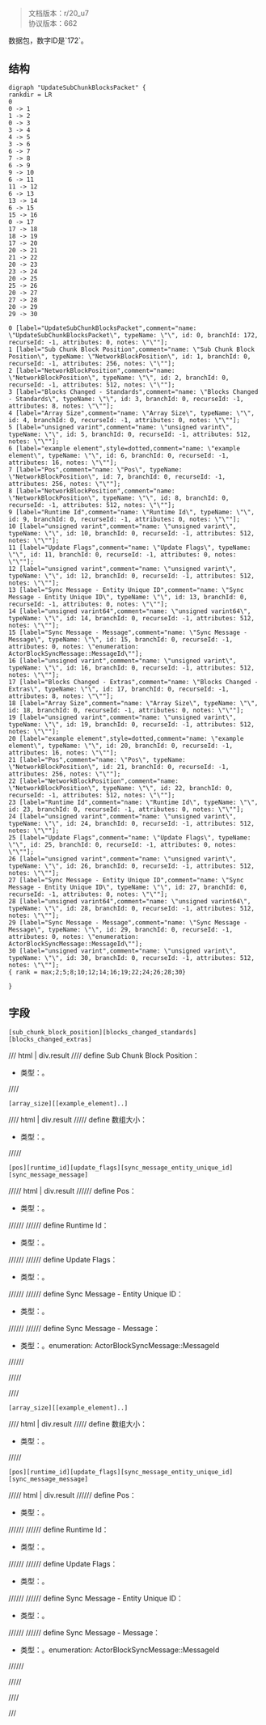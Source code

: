 # <!-- md:samp UpdateSubChunkBlocksPacket -->

> 文档版本：r/20_u7<br/>协议版本：662

<!-- md:samp UpdateSubChunkBlocksPacket -->数据包，数字ID是`172`。

## 结构

```viz
digraph "UpdateSubChunkBlocksPacket" {
rankdir = LR
0
0 -> 1
1 -> 2
0 -> 3
3 -> 4
4 -> 5
3 -> 6
6 -> 7
7 -> 8
6 -> 9
9 -> 10
6 -> 11
11 -> 12
6 -> 13
13 -> 14
6 -> 15
15 -> 16
0 -> 17
17 -> 18
18 -> 19
17 -> 20
20 -> 21
21 -> 22
20 -> 23
23 -> 24
20 -> 25
25 -> 26
20 -> 27
27 -> 28
20 -> 29
29 -> 30

0 [label="UpdateSubChunkBlocksPacket",comment="name: \"UpdateSubChunkBlocksPacket\", typeName: \"\", id: 0, branchId: 172, recurseId: -1, attributes: 0, notes: \"\""];
1 [label="Sub Chunk Block Position",comment="name: \"Sub Chunk Block Position\", typeName: \"NetworkBlockPosition\", id: 1, branchId: 0, recurseId: -1, attributes: 256, notes: \"\""];
2 [label="NetworkBlockPosition",comment="name: \"NetworkBlockPosition\", typeName: \"\", id: 2, branchId: 0, recurseId: -1, attributes: 512, notes: \"\""];
3 [label="Blocks Changed - Standards",comment="name: \"Blocks Changed - Standards\", typeName: \"\", id: 3, branchId: 0, recurseId: -1, attributes: 8, notes: \"\""];
4 [label="Array Size",comment="name: \"Array Size\", typeName: \"\", id: 4, branchId: 0, recurseId: -1, attributes: 0, notes: \"\""];
5 [label="unsigned varint",comment="name: \"unsigned varint\", typeName: \"\", id: 5, branchId: 0, recurseId: -1, attributes: 512, notes: \"\""];
6 [label="example element",style=dotted,comment="name: \"example element\", typeName: \"\", id: 6, branchId: 0, recurseId: -1, attributes: 16, notes: \"\""];
7 [label="Pos",comment="name: \"Pos\", typeName: \"NetworkBlockPosition\", id: 7, branchId: 0, recurseId: -1, attributes: 256, notes: \"\""];
8 [label="NetworkBlockPosition",comment="name: \"NetworkBlockPosition\", typeName: \"\", id: 8, branchId: 0, recurseId: -1, attributes: 512, notes: \"\""];
9 [label="Runtime Id",comment="name: \"Runtime Id\", typeName: \"\", id: 9, branchId: 0, recurseId: -1, attributes: 0, notes: \"\""];
10 [label="unsigned varint",comment="name: \"unsigned varint\", typeName: \"\", id: 10, branchId: 0, recurseId: -1, attributes: 512, notes: \"\""];
11 [label="Update Flags",comment="name: \"Update Flags\", typeName: \"\", id: 11, branchId: 0, recurseId: -1, attributes: 0, notes: \"\""];
12 [label="unsigned varint",comment="name: \"unsigned varint\", typeName: \"\", id: 12, branchId: 0, recurseId: -1, attributes: 512, notes: \"\""];
13 [label="Sync Message - Entity Unique ID",comment="name: \"Sync Message - Entity Unique ID\", typeName: \"\", id: 13, branchId: 0, recurseId: -1, attributes: 0, notes: \"\""];
14 [label="unsigned varint64",comment="name: \"unsigned varint64\", typeName: \"\", id: 14, branchId: 0, recurseId: -1, attributes: 512, notes: \"\""];
15 [label="Sync Message - Message",comment="name: \"Sync Message - Message\", typeName: \"\", id: 15, branchId: 0, recurseId: -1, attributes: 0, notes: \"enumeration: ActorBlockSyncMessage::MessageId\""];
16 [label="unsigned varint",comment="name: \"unsigned varint\", typeName: \"\", id: 16, branchId: 0, recurseId: -1, attributes: 512, notes: \"\""];
17 [label="Blocks Changed - Extras",comment="name: \"Blocks Changed - Extras\", typeName: \"\", id: 17, branchId: 0, recurseId: -1, attributes: 8, notes: \"\""];
18 [label="Array Size",comment="name: \"Array Size\", typeName: \"\", id: 18, branchId: 0, recurseId: -1, attributes: 0, notes: \"\""];
19 [label="unsigned varint",comment="name: \"unsigned varint\", typeName: \"\", id: 19, branchId: 0, recurseId: -1, attributes: 512, notes: \"\""];
20 [label="example element",style=dotted,comment="name: \"example element\", typeName: \"\", id: 20, branchId: 0, recurseId: -1, attributes: 16, notes: \"\""];
21 [label="Pos",comment="name: \"Pos\", typeName: \"NetworkBlockPosition\", id: 21, branchId: 0, recurseId: -1, attributes: 256, notes: \"\""];
22 [label="NetworkBlockPosition",comment="name: \"NetworkBlockPosition\", typeName: \"\", id: 22, branchId: 0, recurseId: -1, attributes: 512, notes: \"\""];
23 [label="Runtime Id",comment="name: \"Runtime Id\", typeName: \"\", id: 23, branchId: 0, recurseId: -1, attributes: 0, notes: \"\""];
24 [label="unsigned varint",comment="name: \"unsigned varint\", typeName: \"\", id: 24, branchId: 0, recurseId: -1, attributes: 512, notes: \"\""];
25 [label="Update Flags",comment="name: \"Update Flags\", typeName: \"\", id: 25, branchId: 0, recurseId: -1, attributes: 0, notes: \"\""];
26 [label="unsigned varint",comment="name: \"unsigned varint\", typeName: \"\", id: 26, branchId: 0, recurseId: -1, attributes: 512, notes: \"\""];
27 [label="Sync Message - Entity Unique ID",comment="name: \"Sync Message - Entity Unique ID\", typeName: \"\", id: 27, branchId: 0, recurseId: -1, attributes: 0, notes: \"\""];
28 [label="unsigned varint64",comment="name: \"unsigned varint64\", typeName: \"\", id: 28, branchId: 0, recurseId: -1, attributes: 512, notes: \"\""];
29 [label="Sync Message - Message",comment="name: \"Sync Message - Message\", typeName: \"\", id: 29, branchId: 0, recurseId: -1, attributes: 0, notes: \"enumeration: ActorBlockSyncMessage::MessageId\""];
30 [label="unsigned varint",comment="name: \"unsigned varint\", typeName: \"\", id: 30, branchId: 0, recurseId: -1, attributes: 512, notes: \"\""];
{ rank = max;2;5;8;10;12;14;16;19;22;24;26;28;30}

}

```

## 字段

```title='UpdateSubChunkBlocksPacket'
[sub_chunk_block_position][blocks_changed_standards][blocks_changed_extras]
```

/// html | div.result
//// define
Sub Chunk Block Position：[<!-- md:samp NetworkBlockPosition -->](../types/networkblockposition.md)

- 类型：<!-- md:samp NetworkBlockPosition -->。


////
```title='Blocks Changed - Standards'
[array_size][[example_element]..]
```

//// html | div.result
///// define
数组大小：<!-- md:samp unsigned varint -->

- 类型：<!-- md:samp unsigned varint -->。


/////
```title='示例元素'
[pos][runtime_id][update_flags][sync_message_entity_unique_id][sync_message_message]
```

///// html | div.result
////// define
Pos：[<!-- md:samp NetworkBlockPosition -->](../types/networkblockposition.md)

- 类型：<!-- md:samp NetworkBlockPosition -->。


//////
////// define
Runtime Id：<!-- md:samp unsigned varint -->

- 类型：<!-- md:samp unsigned varint -->。


//////
////// define
Update Flags：<!-- md:samp unsigned varint -->

- 类型：<!-- md:samp unsigned varint -->。


//////
////// define
Sync Message - Entity Unique ID：<!-- md:samp unsigned varint64 -->

- 类型：<!-- md:samp unsigned varint64 -->。


//////
////// define
Sync Message - Message：<!-- md:samp unsigned varint -->

- 类型：<!-- md:samp unsigned varint -->。enumeration: ActorBlockSyncMessage::MessageId


//////

/////

////
```title='Blocks Changed - Extras'
[array_size][[example_element]..]
```

//// html | div.result
///// define
数组大小：<!-- md:samp unsigned varint -->

- 类型：<!-- md:samp unsigned varint -->。


/////
```title='示例元素'
[pos][runtime_id][update_flags][sync_message_entity_unique_id][sync_message_message]
```

///// html | div.result
////// define
Pos：[<!-- md:samp NetworkBlockPosition -->](../types/networkblockposition.md)

- 类型：<!-- md:samp NetworkBlockPosition -->。


//////
////// define
Runtime Id：<!-- md:samp unsigned varint -->

- 类型：<!-- md:samp unsigned varint -->。


//////
////// define
Update Flags：<!-- md:samp unsigned varint -->

- 类型：<!-- md:samp unsigned varint -->。


//////
////// define
Sync Message - Entity Unique ID：<!-- md:samp unsigned varint64 -->

- 类型：<!-- md:samp unsigned varint64 -->。


//////
////// define
Sync Message - Message：<!-- md:samp unsigned varint -->

- 类型：<!-- md:samp unsigned varint -->。enumeration: ActorBlockSyncMessage::MessageId


//////

/////

////

///

